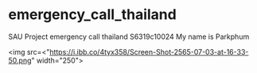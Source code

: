 # emergency_call_thailand
SAU Project emergency call thailand
S6319c10024
My name is Parkphum 

<img src=<"https://i.ibb.co/4tyx358/Screen-Shot-2565-07-03-at-16-33-50.png" width="250">
